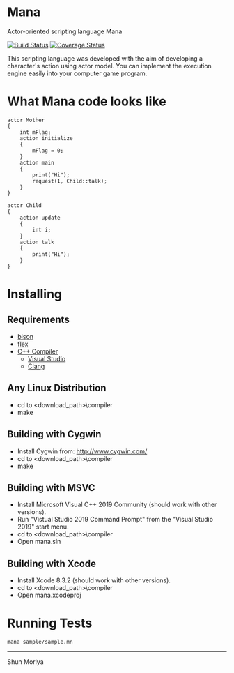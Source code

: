 # Mana
Actor-oriented scripting language Mana 

[![Build Status](https://travis-ci.org/shun126/Mana.svg?branch=master)](https://travis-ci.org/shun126/Mana)
[![Coverage Status](https://coveralls.io/repos/github/shun126/Mana/badge.svg?branch=master)](https://coveralls.io/github/shun126/Mana?branch=master)

This scripting language was developed with the aim of developing a character's action using actor model.
You can implement the execution engine easily into your computer game program.

# What Mana code looks like
````mana:talk.mn
actor Mother
{
    int mFlag;
    action initialize
    {
        mFlag = 0;
    }
    action main
    {
        print("Hi");
        request(1, Child::talk);
    }
}

actor Child
{
    action update
    {
        int i;
    }
    action talk
    {
        print("Hi");
    }
}
````

# Installing
## Requirements
* [bison](https://www.gnu.org/software/bison/)
* [flex](https://www.gnu.org/software/flex/)
* [C++ Compiler](https://en.wikipedia.org/wiki/C%2B%2B)
  * [Visual Studio](https://visualstudio.microsoft.com/)
  * [Clang](https://clang.llvm.org/)

## Any Linux Distribution
- cd to <download_path>\compiler
- make

## Building with Cygwin
- Install Cygwin from: http://www.cygwin.com/
- cd to <download_path>\compiler
- make

## Building with MSVC
- Install Microsoft Visual C++ 2019 Community (should work with other versions).
- Run "Vistual Studio 2019 Command Prompt" from the "Visual Studio 2019" start menu.
- cd to <download_path>\compiler
- Open mana.sln

## Building with Xcode
- Install Xcode 8.3.2 (should work with other versions).
- cd to <download_path>\compiler
- Open mana.xcodeproj

# Running Tests
````bash
mana sample/sample.mn
````

---
Shun Moriya
